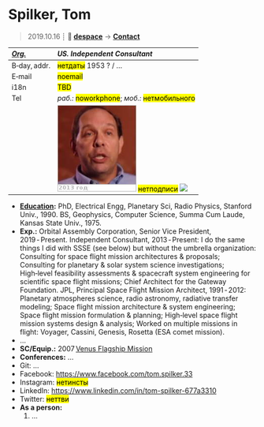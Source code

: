 # Spilker, Tom
> 2019.10.16 ┊ **🚀 [despace](index.md)** → **[Contact](contact.md)**

|*[Org.](contact.md)*|*US. Independent Consultant*|
|:--|:--|
|B‑day, addr.| <mark>нетдаты</mark> 1953 ? / … |
|E‑mail| <mark>noemail</mark> |
|i18n| <mark>TBD</mark> |
|Tel| *раб.:* <mark>noworkphone</mark>; *моб.:* <mark>нетмобильного</mark> |
|| [![](f/contact/s/spilker_001_photo_thumb.jpg)](f/contact/s/spilker_001_photo.jpg) <mark>нетподписи</mark> [![](f/contact//_001_sign_thumb.jpg)](f/contact//_001_sign.png) |

   - **[Education](edu.md):** PhD, Electrical Engg, Planetary Sci, Radio Physics, Stanford Univ., 1990. BS, Geophysics, Computer Science, Summa Cum Laude, Kansas State Univ., 1975.
   - **Exp.:** Orbital Assembly Corporation, Senior Vice President, 2019 ‑ Present. Independent Consultant, 2013 ‑ Present: I do the same things I did with SSSE (see below) but without the umbrella organization: Consulting for space flight mission architectures & proposals; Consulting for planetary & solar system science investigations; High‑level feasibility assessments & spacecraft system engineering for scientific space flight missions; Chief Architect for the Gateway Foundation. JPL, Principal Space Flight Mission Architect, 1991 ‑ 2012: Planetary atmospheres science, radio astronomy, radiative transfer modeling; Space flight mission architecture & system engineering; Space flight mission formulation & planning; High‑level space flight mission systems design & analysis; Worked on multiple missions in flight: Voyager, Cassini, Genesis, Rosetta (ESA comet mission).
   - …
   - **SC/Equip.:** 2007 [Venus Flagship Mission](venus_flagship_mission.md)
   - **Conferences:** …
   - Git: …
   - Facebook: <https://www.facebook.com/tom.spilker.33>
   - Instagram: <mark>нетинсты</mark>
   - LinkedIn: <https://www.linkedin.com/in/tom-spilker-677a3310>
   - Twitter: <mark>неттви</mark>
   - **As a person:**
      1. …

